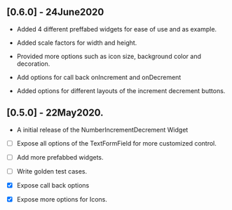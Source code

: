 ## [0.6.0] - 24June2020

* Added 4 different preffabed widgets for ease of use and  as example.

* Added scale factors for width and height.

* Provided more options such as icon size, background color and decoration.

* Add options for call back onIncrement and onDecrement

* Added options for different layouts  of the increment decrement buttons.

## [0.5.0] - 22May2020.

- A initial release of the NumberIncrementDecrement Widget



- [ ] Expose all options of the TextFormField for more customized control.

- [ ] Add more prefabbed widgets.

- [ ] Write golden test cases.

- [x] Expose call back options

- [x] Expose more options for Icons.
